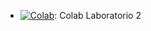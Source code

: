 * [![Colab](https://colab.research.google.com/assets/colab-badge.svg)](https://colab.research.google.com/drive/1kwr13PmkUcehDaEKIobAF545IjJNlh5b#scrollTo=cd7b1b55): Colab Laboratorio 2
